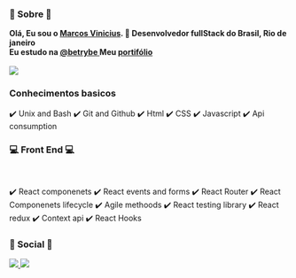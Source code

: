 <h3> 🤔 Sobre 🤔 </h3>
<strong> Olá, Eu sou o <a href="marcsvinicius.github.io/"> Marcos Vinicius</a>. 👋 Desenvolvedor fullStack do Brasil, Rio de janeiro </strong> <br>
<strong> Eu estudo na <a href="https://www.linkedin.com/school/betrybe/"> @betrybe </a></strong>
<strong> Meu <a href="marcsvinicius.github.io"> portifólio </a> </strong>
<br>
<br>
<a href="https://github.com/MarcsVinicius"> <img src="https://github-readme-stats.vercel.app/api?username=marcsvinicius&count_private=true" /> </a>

<h3> Conhecimentos basicos </h3>
✔️ Unix and Bash
✔️ Git and Github
✔️ Html
✔️ CSS
✔️ Javascript
✔️ Api consumption

<h3> 💻 Front End 💻 </h3>
<br>
<br>
✔️ React componenets
✔️ React events and forms
✔️ React Router
✔️ React Componenets lifecycle
✔️ Agile methoods
✔️ React testing library
✔️ React redux
✔️ Context api
✔️ React Hooks


<h3> 📱 Social 📱 </h3>
<a href="https://www.linkedin.com/in/marcosvalencar/"> <img src="https://img.shields.io/badge/linkedin-%230077B5.svg?style=for-the-badge&logo=linkedin&logoColor=white" /> </a>
<a href="https://github.com/MarcsVinicius"> <img src="https://img.shields.io/badge/github-%23121011.svg?style=for-the-badge&logo=github&logoColor=white" /> </a>


